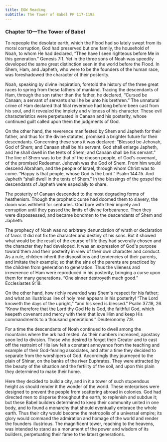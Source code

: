 ```yaml
---
title: EGW Reading
subtitle: The Tower of Babel PP 117-119a
---
```


### Chapter 10—The Tower of Babel

To repeople the desolate earth, which the Flood had so lately swept from its moral corruption, God had preserved but one family, the household of Noah, to whom He had declared, “Thee have I seen righteous before Me in this generation.” Genesis 7:1. Yet in the three sons of Noah was speedily developed the same great distinction seen in the world before the Flood. In Shem, Ham, and Japheth, who were to be the founders of the human race, was foreshadowed the character of their posterity.

Noah, speaking by divine inspiration, foretold the history of the three great races to spring from these fathers of mankind. Tracing the descendants of Ham, through the son rather than the father, he declared, “Cursed be Canaan; a servant of servants shall he be unto his brethren.” The unnatural crime of Ham declared that filial reverence had long before been cast from his soul, and it revealed the impiety and vileness of his character. These evil characteristics were perpetuated in Canaan and his posterity, whose continued guilt called upon them the judgments of God.

On the other hand, the reverence manifested by Shem and Japheth for their father, and thus for the divine statutes, promised a brighter future for their descendants. Concerning these sons it was declared: “Blessed be Jehovah, God of Shem; and Canaan shall be his servant. God shall enlarge Japheth, and he shall dwell in the tents of Shem; and Canaan shall be his servant.” The line of Shem was to be that of the chosen people, of God's covenant, of the promised Redeemer. Jehovah was the God of Shem. From him would descend Abraham, and the people of Israel, through whom Christ was to come. “Happy is that people, whose God is the Lord.” Psalm 144:15. And Japheth “shall dwell in the tents of Shem.” In the blessings of the gospel the descendants of Japheth were especially to share.

The posterity of Canaan descended to the most degrading forms of heathenism. Though the prophetic curse had doomed them to slavery, the doom was withheld for centuries. God bore with their impiety and corruption until they passed the limits of divine forbearance. Then they were dispossessed, and became bondmen to the descendants of Shem and Japheth.

The prophecy of Noah was no arbitrary denunciation of wrath or declaration of favor. It did not fix the character and destiny of his sons. But it showed what would be the result of the course of life they had severally chosen and the character they had developed. It was an expression of God's purpose toward them and their posterity in view of their own character and conduct. As a rule, children inherit the dispositions and tendencies of their parents, and imitate their example; so that the sins of the parents are practiced by the children from generation to generation. Thus the vileness and irreverence of Ham were reproduced in his posterity, bringing a curse upon them for many generations. “One sinner destroyeth much good.” Ecclesiastes 9:18.

On the other hand, how richly rewarded was Shem's respect for his father; and what an illustrious line of holy men appears in his posterity! “The Lord knoweth the days of the upright,” “and his seed is blessed.” Psalm 37:18, 26. “Know therefore that the Lord thy God He is God, the faithful God, which keepeth covenant and mercy with them that love Him and keep His commandments to a thousand generations.” Deuteronomy 7:9.

For a time the descendants of Noah continued to dwell among the mountains where the ark had rested. As their numbers increased, apostasy soon led to division. Those who desired to forget their Creator and to cast off the restraint of His law felt a constant annoyance from the teaching and example of their God-fearing associates, and after a time they decided to separate from the worshipers of God. Accordingly they journeyed to the plain of Shinar, on the banks of the river Euphrates. They were attracted by the beauty of the situation and the fertility of the soil, and upon this plain they determined to make their home.

Here they decided to build a city, and in it a tower of such stupendous height as should render it the wonder of the world. These enterprises were designed to prevent the people from scattering abroad in colonies. God had directed men to disperse throughout the earth, to replenish and subdue it; but these Babel builders determined to keep their community united in one body, and to found a monarchy that should eventually embrace the whole earth. Thus their city would become the metropolis of a universal empire; its glory would command the admiration and homage of the world and render the founders illustrious. The magnificent tower, reaching to the heavens, was intended to stand as a monument of the power and wisdom of its builders, perpetuating their fame to the latest generations.